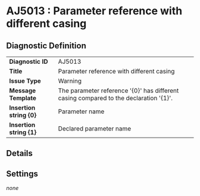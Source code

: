 # AJ5013 : Parameter reference with different casing

## Diagnostic Definition

<table>
  <tr>
    <td class="header"><b>Diagnostic ID</b></td>
    <td>AJ5013</td>
  </tr>
  <tr>
    <td class="header"><b>Title</b></td>
    <td>Parameter reference with different casing</td>
  </tr>
  <tr>
    <td class="header"><b>Issue Type</b></td>
    <td>Warning</td>
  </tr>
  <tr>
    <td class="header"><b>Message Template</b></td>
    <td>The parameter reference '{0}' has different casing compared to the declaration '{1}'.</td>
  </tr>
    <tr>
    <td class="header"><b>Insertion string {0}</b></td>
    <td>Parameter name</td>
  </tr>
  <tr>
    <td class="header"><b>Insertion string {1}</b></td>
    <td>Declared parameter name</td>
  </tr>

</table>

## Details



## Settings

*none*

